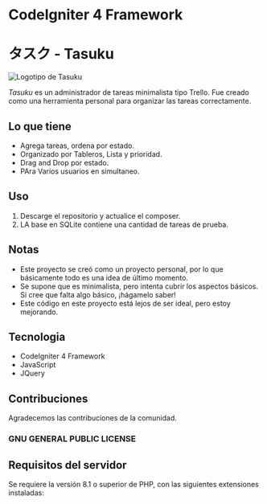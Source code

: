 # CodeIgniter 4 Framework

# タスク - Tasuku
![Logotipo de Tasuku](https://mauriciomss.github.io/img/tasuku-logo.png)

*Tasuku* es un administrador de tareas minimalista tipo Trello. Fue creado como una herramienta personal para organizar las tareas correctamente.

## Lo que tiene
- Agrega tareas, ordena por estado.
- Organizado por Tableros, Lista y prioridad.
- Drag and Drop por estado.
- PAra Varios usuarios en simultaneo.

## Uso
1. Descarge el repositorio y actualice el composer.
2. LA base en SQLite contiene una cantidad de tareas de prueba.

## Notas
- Este proyecto se creó como un proyecto personal, por lo que básicamente todo es una idea de último momento.
- Se supone que es minimalista, pero intenta cubrir los aspectos básicos. Si cree que falta algo básico, ¡hágamelo saber!
- Este código en este proyecto está lejos de ser ideal, pero estoy mejorando.

## Tecnologia
- CodeIgniter 4 Framework
- JavaScript
- JQuery

## Contribuciones
Agradecemos las contribuciones de la comunidad.

### GNU GENERAL PUBLIC LICENSE

## Requisitos del servidor
Se requiere la versión 8.1 o superior de PHP, con las siguientes extensiones instaladas:
